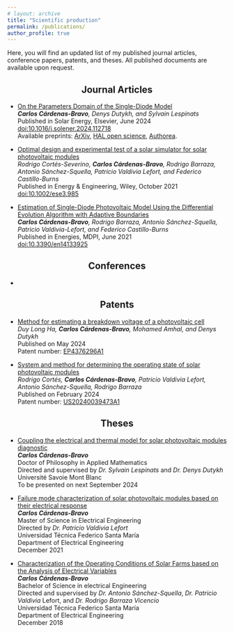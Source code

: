 ```yaml
---
# layout: archive
title: "Scientific production"
permalink: /publications/
author_profile: true
---
```


Here, you will find an updated list of my published journal articles, conference papers, patents, and theses. All published documents are available upon request.

<h2><center> 
  Journal Articles 
</center></h2>

- <u> On the Parameters Domain of the Single-Diode Model </u> <br>
*<b>Carlos Cárdenas-Bravo</b>, Denys Dutykh, and Sylvain Lespinats* <br>
Published in Solar Energy, Elsevier, June 2024 <br>
<a href="https://doi.org/10.1016/j.solener.2024.112718">doi:10.1016/j.solener.2024.112718 </a> <br> 
Available preprints: <a href="https://arxiv.org/abs/2407.07108#"> ArXiv</a>, <a href="https://hal.science/hal-04622649"> HAL open science</a>, <a href="https://www.authorea.com/users/797418/articles/1139566-on-the-parameters-domain-of-the-single-diode-model"> Authorea</a>. 

- <u> Optimal design and experimental test of a solar simulator for solar photovoltaic modules </u> <br>
*Rodrigo Cortés-Severino, <b>Carlos Cárdenas-Bravo</b>, Rodrigo Barraza, Antonio Sánchez-Squella, Patricio Valdivia Lefort, and Federico Castillo-Burns* <br>
Published in Energy & Engineering, Wiley, October 2021 <br> 
<a href=" https://doi.org/10.1002/ese3.985"> doi:10.1002/ese3.985 </a>  <br> 

- <u> Estimation of Single-Diode Photovoltaic Model Using the Differential Evolution Algorithm with Adaptive Boundaries </u> <br>
*<b>Carlos Cárdenas-Bravo</b>, Rodrigo Barraza, Antonio Sánchez-Squella, Patricio Valdivia-Lefort, and Federico Castillo-Burns* <br>
Published in Energies, MDPI, June 2021 <br> 
<a href="https://doi.org/10.3390/en14133925"> doi:10.3390/en14133925 </a> 

<h2><center> Conferences </center></h2>

- 

<h2><center> Patents </center></h2>

- <u> Method for estimating a breakdown voltage of a photovoltaic cell </u> <br>
*Duy Long Ha, <b>Carlos Cárdenas-Bravo</b>, Mohamed Amhal, and Denys Dutykh* <br>
Published on May 2024 <br>
Patent number: <a href="https://patents.google.com/patent/EP4376296A1/en?q=(dutykh+cardenas)&oq=dutykh+cardenas"> EP4376296A1 </a>

- <u> System and method for determining the operating state of solar photovoltaic modules </u> <br> 
*Rodrigo Cortés, <b>Carlos Cárdenas-Bravo</b>, Patricio Valdivia Lefort, Antonio Sánchez-Squella, Rodrigo Barraza* <br>
Published on February 2024 <br>
Patent number: <a href="https://patents.google.com/patent/US20240039473A1/en"> US20240039473A1 </a>

<h2><center> Theses </center></h2>

- <u> Coupling the electrical and thermal model for solar photovoltaic modules diagnostic </u> <br>
  *<b>Carlos Cárdenas-Bravo</b>* <br>
  Doctor of Philosophy in Applied Mathematics <br>
  Directed and supervised by *Dr. Sylvain Lespinats* and *Dr. Denys Dutykh* <br>
  Université Savoie Mont Blanc <br>
  To be presented on next September 2024

- <u> Failure mode characterization of solar photovoltaic modules based on their electrical response </u> <br>
  *<b>Carlos Cárdenas-Bravo</b>* <br>
  Master of Science in Electrical Engineering <br>
  Directed by *Dr. Patricio Valdivia Lefort* <br>
  Universidad Técnica Federico Santa María <br>
  Department of Electrical Engineering <br>
  December 2021

- <u> Characterization of the Operating Conditions of Solar Farms based on the Analysis of Electrical Variables </u> <br>
  *<b>Carlos Cárdenas-Bravo</b>* <br>
  Bachelor of Science in electrical Engineering <br>
  Directed and supervised by *Dr. Antonio Sánchez-Squella*, *Dr. Patricio Valdivia* Lefort, and *Dr. Rodrigo Barraza Vicencio* <br>
  Universidad Técnica Federico Santa María <br>
  Department of Electrical Engineering <br>
  December 2018
